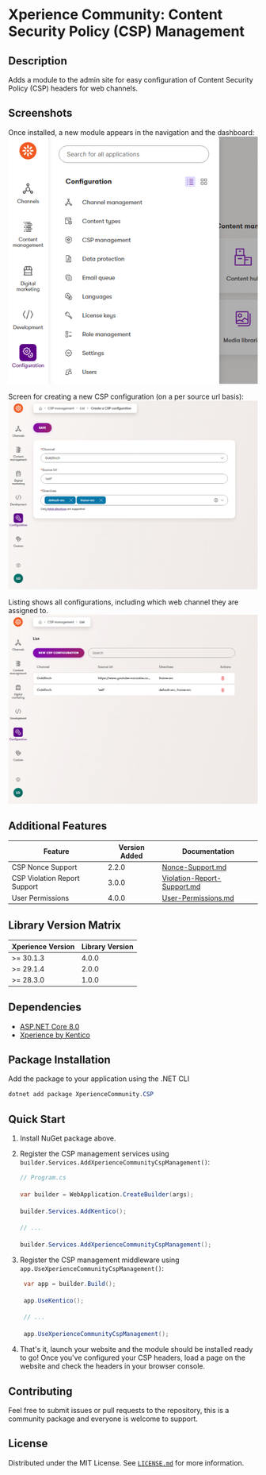 ﻿# Xperience Community: Content Security Policy (CSP) Management

## Description

Adds a module to the admin site for easy configuration of Content Security Policy (CSP) headers for web channels.

## Screenshots

Once installed, a new module appears in the navigation and the dashboard:
<a href="src/images/navigation-tile.png">
  <img src="src/images/navigation-tile.png" width="600" alt="CSP Management module in navigation">
</a>

Screen for creating a new CSP configuration (on a per source url basis):
<a href="src/images/create-new.png">
  <img src="src/images/create-new.png" width="600" alt="Create a new CSP configuration screen">
</a>

Listing shows all configurations, including which web channel they are assigned to.
<a href="src/images/csp-listing.png">
  <img src="src/images/csp-listing.png" width="600" alt="CSP configuration listing screen">
</a>

## Additional Features

| Feature                      | Version Added   | Documentation                                                     |
| -----------------            | --------------- | ---------------                                                   |
| CSP Nonce Support            | 2.2.0           | [Nonce-Support.md](./docs/Nonce-Support.md)                       |
| CSP Violation Report Support | 3.0.0           | [Violation-Report-Support.md](./docs/Violation-Report-Support.md) |
| User Permissions             | 4.0.0           | [User-Permissions.md](./docs/User-Permissions.md)                 |

## Library Version Matrix

| Xperience Version | Library Version |
| ----------------- | --------------- |
| >= 30.1.3         | 4.0.0           |
| >= 29.1.4         | 2.0.0           |
| >= 28.3.0         | 1.0.0           |

## Dependencies

- [ASP.NET Core 8.0](https://dotnet.microsoft.com/en-us/download)
- [Xperience by Kentico](https://docs.xperience.io/xp/changelog)

## Package Installation

Add the package to your application using the .NET CLI

```powershell
dotnet add package XperienceCommunity.CSP
```

## Quick Start

1. Install NuGet package above.

1. Register the CSP management services using `builder.Services.AddXperienceCommunityCspManagement()`:

   ```csharp
   // Program.cs

   var builder = WebApplication.CreateBuilder(args);

   builder.Services.AddKentico();

   // ...

   builder.Services.AddXperienceCommunityCspManagement();
   ```


1. Register the CSP management middleware using `app.UseXperienceCommunityCspManagement()`:

   ```csharp
    var app = builder.Build();

    app.UseKentico();

    // ...

    app.UseXperienceCommunityCspManagement();
   ```

1. That's it, launch your website and the module should be installed ready to go! Once you've configured your CSP headers, load a page on the website and check the headers in your browser console.


## Contributing

Feel free to submit issues or pull requests to the repository, this is a community package and everyone is welcome to support.

## License

Distributed under the MIT License. See [`LICENSE.md`](LICENSE.md) for more information.